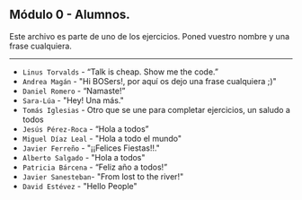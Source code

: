 ## Módulo 0 - Alumnos.

Este archivo es parte de uno de los ejercicios.
Poned vuestro nombre y una frase cualquiera.

---

- `Linus Torvalds` - “Talk is cheap. Show me the code.”
- `Andrea Magán` - "Hi BOSers!, por aquí os dejo una frase cualquiera ;)"
- `Daniel Romero` - “Namaste!”
- `Sara-Lúa` - "Hey! Una más."
- `Tomás Iglesias` - Otro que se une para completar ejercicios, un saludo a todos
- `Jesús Pérez-Roca` - “Hola a todos”
- `Miguel Díaz Leal` - "Hola a todo el mundo"
- `Javier Ferreño` - "¡¡Felices Fiestas!!."
- `Alberto Salgado` - "Hola a todos"
- `Patricia Bárcena` - “Feliz año a todos!”
- `Javier Sanesteban`- "From lost to the river!"
- `David Estévez` - "Hello People"
